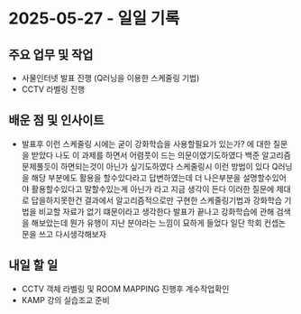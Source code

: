# 2025-05-27 - 일일 기록

##  주요 업무 및 작업
- 사물인터넷 발표 진행 (Q러닝을 이용한 스케줄링 기법)
- CCTV 라벨링 진행

##  배운 점 및 인사이트
- 발표후 이런 스케줄링 시에는 굳이 강화학습을 사용할필요가 있는가? 에 대한 질문을 받았다
  나도 이 과제를 하면서 어렴풋이 드는 의문이였기도하였다 백준 알고리즘 문제풀듯이 하면되는것이 아닌가 싶기도하였다
  스케줄링시 이런 방법이 있다 Q러닝을 해당 부분에도 활용을 할수있다라고 답변하였는데 더 나은부분을 설명할수있어야 활용할수있다고 말할수있는게 아닌가 라고 지금 생각이 든다
  이러한 질문에 제대로 답을하지못한건 결과에서 알고리즘적으로만 구현한 스케줄링기법과 강화학습 기법을 비교할 자료가 없기 떄문이라고 생각한다
  발표가 끝나고 강화학습에 관해 검색을 해보았는데 뭔가 유행이 지난 분야라는 느낌이 묘하게 들었다 일단 학회 컨셉논문을 쓰고 다시생각해보자


##  내일 할 일
- CCTV 객체 라벨링 및 ROOM MAPPING 진행후 계수작업확인
- KAMP 강의 실습조교 준비
